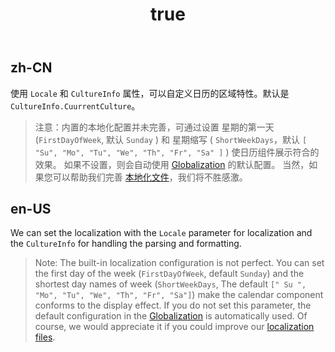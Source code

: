 ﻿---
order: 13
title:
  zh-CN: 国际化
  en-US: Globalization
---

## zh-CN

使用 `Locale` 和 `CultureInfo` 属性，可以自定义日历的区域特性。默认是 `CultureInfo.CuurrentCulture`。

> 注意：内置的本地化配置并未完善，可通过设置 星期的第一天(`FirstDayOfWeek`, 默认 `Sunday` ) 和 星期缩写 ( `ShortWeekDays`，默认 `[ "Su", "Mo", "Tu", "We", "Th", "Fr", "Sa" ]` ) 使日历组件展示符合的效果。
> 如果不设置，则会自动使用 [Globalization](https://learn.microsoft.com/zh-cn/dotnet/api/system.globalization?view=net-6.0&WT.mc_id=DT-MVP-5003987) 的默认配置。
> 当然，如果您可以帮助我们完善 [本地化文件](https://github.com/ant-design-blazor/ant-design-blazor/tree/master/components/locales)，我们将不胜感激。


## en-US

We can set the localization with the `Locale` parameter for localization and the `CultureInfo` for handling the parsing and formatting.

> Note: The built-in localization configuration is not perfect. You can set the first day of the week (`FirstDayOfWeek`, default `Sunday`) and the shortest day names of week (`ShortWeekDays`, The default `[" Su ", "Mo", "Tu", "We", "Th", "Fr", "Sa"]`) make the calendar component conforms to the display effect.
> If you do not set this parameter, the default configuration in the [Globalization](https://learn.microsoft.com/zh-cn/dotnet/api/system.globalization?view=net-6.0&WT.mc_id=DT-MVP-5003987) is automatically used.
> Of course, we would appreciate it if you could improve our [localization files](https://github.com/ant-design-blazor/ant-design-blazor/tree/master/components/locales).